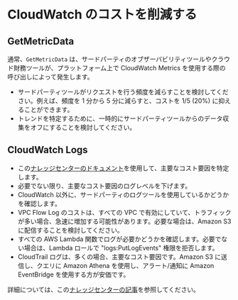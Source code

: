 # CloudWatch のコストを削減する




## GetMetricData

通常、`GetMetricData` は、サードパーティのオブザーバビリティツールやクラウド財務ツールが、プラットフォーム上で CloudWatch Metrics を使用する際の呼び出しによって発生します。

- サードパーティツールがリクエストを行う頻度を減らすことを検討してください。例えば、頻度を 1 分から 5 分に減らすと、コストを 1/5 (20%) に抑えることができます。
- トレンドを特定するために、一時的にサードパーティツールからのデータ収集をオフにすることを検討してください。




## CloudWatch Logs 

- この[ナレッジセンターのドキュメント][log-article]を使用して、主要なコスト要因を特定します。
- 必要でない限り、主要なコスト要因のログレベルを下げます。
- CloudWatch 以外に、サードパーティのログツールを使用しているかどうかを確認します。
- VPC Flow Log のコストは、すべての VPC で有効にしていて、トラフィックが多い場合、急速に増加する可能性があります。必要な場合は、Amazon S3 に配信することを検討してください。
- すべての AWS Lambda 関数でログが必要かどうかを確認します。必要でない場合は、Lambda ロールで "logs:PutLogEvents" 権限を拒否します。
- CloudTrail ログは、多くの場合、主要なコスト要因です。Amazon S3 に送信し、クエリに Amazon Athena を使用し、アラート/通知に Amazon EventBridge を使用する方が安価です。

詳細については、この[ナレッジセンターの記事][article]を参照してください。


[article]: https://aws.amazon.com/premiumsupport/knowledge-center/cloudwatch-understand-and-reduce-charges/
[log-article]: https://aws.amazon.com/premiumsupport/knowledge-center/cloudwatch-logs-bill-increase/
